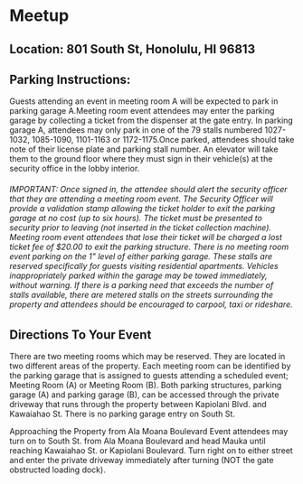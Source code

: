 # Meetup

## Location: 801 South St, Honolulu, HI 96813

## Parking Instructions:

Guests attending an event in meeting room A will be expected to park in parking garage A.Meeting room event attendees may enter the parking garage by collecting a ticket from the dispenser at the gate entry. In parking garage A, attendees may only park in one of the 79 stalls numbered 1027- 1032, 1085-1090, 1101-1163 or 1172-1175.Once parked, attendees should take note of their license plate and parking stall number. An elevator will take them to the ground floor where they must sign in their vehicle(s) at the security office in the lobby interior.

###### IMPORTANT: Once signed in, the attendee should alert the security officer that they are attending a meeting room event. The Security Officer will provide a validation stamp allowing the ticket holder to exit the parking garage at no cost (up to six hours). The ticket must be presented to security prior to leaving (not inserted in the ticket collection machine). Meeting room event attendees that lose their ticket will be charged a lost ticket fee of $20.00 to exit the parking structure. There is no meeting room event parking on the 1" level of either parking garage. These stalls are reserved specifically for guests visiting residential apartments. Vehicles inappropriately parked within the garage may be towed immediately, without warning. If there is a parking need that exceeds the number of stalls available, there are metered stalls on the streets surrounding the property and attendees should be encouraged to carpool, taxi or rideshare.

##  Directions To Your Event
There are two meeting rooms which may be reserved. They are located in two different areas of the property. Each meeting room can be identified by the parking garage that is assigned to guests attending a scheduled event; Meeting Room (A) or Meeting Room (B). Both parking structures, parking garage (A) and parking garage (B), can be accessed through the private driveway that runs through the property between Kapiolani Blvd. and Kawaiahao St. There is no parking garage entry on South St. 

Approaching the Property from Ala Moana Boulevard Event attendees may turn on to South St. from Ala Moana Boulevard and head Mauka until reaching Kawaiahao St. or Kapiolani Boulevard. Turn right on to either street and enter the private driveway immediately after turning (NOT the gate obstructed loading dock). 
